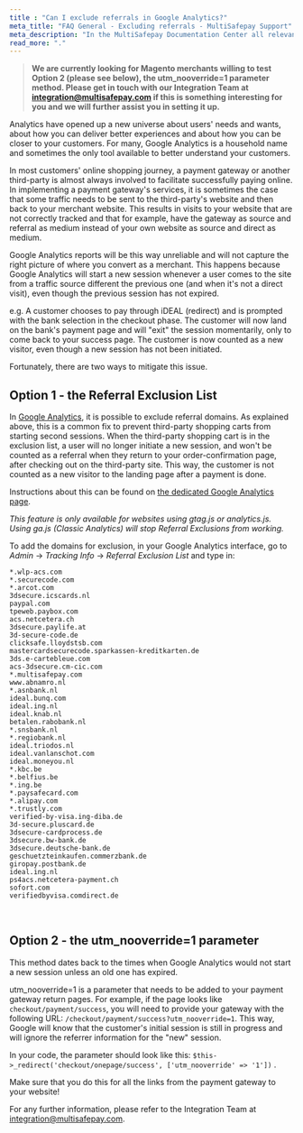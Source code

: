 ```yaml
---
title : "Can I exclude referrals in Google Analytics?"
meta_title: "FAQ General - Excluding referrals - MultiSafepay Support"
meta_description: "In the MultiSafepay Documentation Center all relevant information regarding our Plugins and API. As well as Support pages for Payment Method, Tools and General Questions. You can also find the contact details of our Support Team and Integration Team."
read_more: "."
---
```


> **We are currently looking for Magento merchants willing to test Option 2 (please see below), the utm_nooverride=1 parameter method. Please get in touch with our Integration Team at <integration@multisafepay.com> if this is something interesting for you and we will further assist you in setting it up.**

Analytics have opened up a new universe about users' needs and wants, about how you can deliver better experiences and about how you can be closer to your customers. 
For many, Google Analytics is a household name and sometimes the only tool available to better understand your customers.  

In most customers' online shopping journey, a payment gateway or another third-party is almost always involved to facilitate successfully paying online.  In implementing a payment gateway's services, it is sometimes the case that some traffic needs to be sent to the third-party's website and then back to your merchant website. This results in visits to your website that are not correctly tracked and that for example, have the gateway as source and referral as medium instead of your own website as source and direct as medium. 

Google Analytics reports will be this way unreliable and will not capture the right picture of where you convert as a merchant. This happens because Google Analytics will start a new session whenever a user comes to the site from a traffic source different the previous one (and when it's not a direct visit), even though the previous session has not expired.

e.g. A customer chooses to pay through iDEAL (redirect) and is prompted with the bank selection in the checkout phase. The customer will now land on the bank's payment page 
and will "exit" the session momentarily, only to come back to your success page. The customer is now counted as a new visitor, even though a new session has not been initiated.

Fortunately, there are two ways to mitigate this issue.

## Option 1 - the Referral Exclusion List

In [Google Analytics](https://support.google.com/analytics/answer/1008015), it is possible to exclude referral domains. As explained above, this is a common fix to prevent third-party shopping carts from starting second sessions. When the third-party shopping cart is in the exclusion list, a user will no longer initiate a new session, and won't be counted as a referral when they return to your order-confirmation page, after checking out on the third-party site. This way, the customer is not counted as a new visitor to the landing page after a payment is done.

Instructions about this can be found on [the dedicated Google Analytics page](https://support.google.com/analytics/answer/2795830).


*This feature is only available for websites using gtag.js or analytics.js.</br>
Using ga.js (Classic Analytics) will stop Referral Exclusions from working.*

To add the domains for exclusion, in your Google Analytics interface, go to _Admin_ -> _Tracking Info_ -> _Referral Exclusion List_  and type in:


```
*.wlp-acs.com
*.securecode.com
*.arcot.com
3dsecure.icscards.nl
paypal.com
tpeweb.paybox.com
acs.netcetera.ch
3dsecure.paylife.at
3d-secure-code.de
clicksafe.lloydstsb.com
mastercardsecurecode.sparkassen-kreditkarten.de
3ds.e-cartebleue.com
acs-3dsecure.cm-cic.com
*.multisafepay.com
www.abnamro.nl
*.asnbank.nl
ideal.bunq.com
ideal.ing.nl
ideal.knab.nl
betalen.rabobank.nl
*.snsbank.nl
*.regiobank.nl
ideal.triodos.nl
ideal.vanlanschot.com
ideal.moneyou.nl
*.kbc.be
*.belfius.be
*.ing.be
*.paysafecard.com
*.alipay.com
*.trustly.com
verified-by-visa.ing-diba.de
3d-secure.pluscard.de
3dsecure-cardprocess.de
3dsecure.bw-bank.de
3dsecure.deutsche-bank.de
geschuetzteinkaufen.commerzbank.de
giropay.postbank.de
ideal.ing.nl
ps4acs.netcetera-payment.ch
sofort.com
verifiedbyvisa.comdirect.de
```

<br>


## Option 2 - the utm_nooverride=1 parameter

This method dates back to the times when Google Analytics would not start a new session unless an old one has expired. 

utm_nooverride=1 is a parameter that needs to be added to your payment gateway return pages. For example, if the page looks like ```checkout/payment/success```, you will need to provide your gateway with the following URL: ```/checkout/payment/success?utm_nooverride=1```. This way, Google will know that the customer's initial session is still in progress and will ignore the referrer information for the "new" session. 

In your code, the parameter should look like this: ```$this->_redirect('checkout/onepage/success', ['utm_nooverride' => '1'])``` .

Make sure that you do this for all the links from the payment gateway to your website!

For any further information, please refer to the Integration Team at integration@multisafepay.com. 